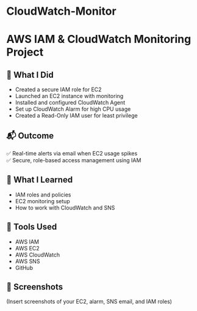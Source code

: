 # CloudWatch-Monitor
# AWS IAM & CloudWatch Monitoring Project

## 🔧 What I Did
- Created a secure IAM role for EC2
- Launched an EC2 instance with monitoring
- Installed and configured CloudWatch Agent
- Set up CloudWatch Alarm for high CPU usage
- Created a Read-Only IAM user for least privilege

## 📬 Outcome
✅ Real-time alerts via email when EC2 usage spikes  
✅ Secure, role-based access management using IAM

## 🧠 What I Learned
- IAM roles and policies
- EC2 monitoring setup
- How to work with CloudWatch and SNS

## 🔗 Tools Used
- AWS IAM
- AWS EC2
- AWS CloudWatch
- AWS SNS
- GitHub

## 🚀 Screenshots
(Insert screenshots of your EC2, alarm, SNS email, and IAM roles)
